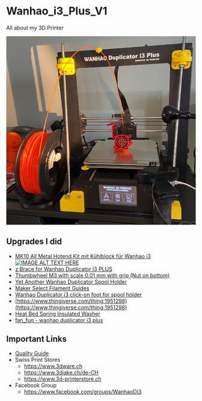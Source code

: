 # Wanhao_i3_Plus_V1
All about my 3D Printer

![](/images/Screenshot%202021-01-31%20at%2012.18.29.jpg)

## Upgrades I did
* [MK10 All Metal Hotend Kit mit Kühlblock für Wanhao i3](https://www.3djake.ch/de-CH/micro-swiss/mk10-all-metal-hotend-kit-mit-kuehlblock-fuer-wanhao-i3)  
[![IMAGE ALT TEXT HERE](https://img.youtube.com/vi/AQL8PS3erqI/0.jpg)](https://www.youtube.com/watch?v=AQL8PS3erqI)
* [z Brace for Wanhao Duplicator i3 PLUS](https://www.thingiverse.com/thing:1653631)
* [Thumbwheel M3 with scale 0.01 mm with grip (Nut on bottom)](https://www.thingiverse.com/thing:874155)
* [Yet Another Wanhao Duplicator Spool Holder](https://www.thingiverse.com/thing:1889438)
* [Maker Select Filament Guides](https://www.thingiverse.com/thing:2029321)
* [Wanhao Duplicator i3 click-on foot for spool holder](https://www.thingiverse.com/thing:2360156)
* [https://www.thingiverse.com/thing:1951298](https://www.thingiverse.com/thing:1951298)
* [Heat Bed Spring Insulated Washer](https://www.thingiverse.com/thing:1778010)
* [fan_fun - wanhao duplicator i3 plus](https://www.thingiverse.com/thing:2023906)
[]()
[]()


## Important Links
* [Quality Guide](https://www.simplify3d.com/support/print-quality-troubleshooting/)
* Swiss Print Stores
  * https://www.3dware.ch
  * https://www.3djake.ch/de-CH
  * https://www.3d-printerstore.ch
* Facebook Group
  * https://www.facebook.com/groups/WanhaoDi3
